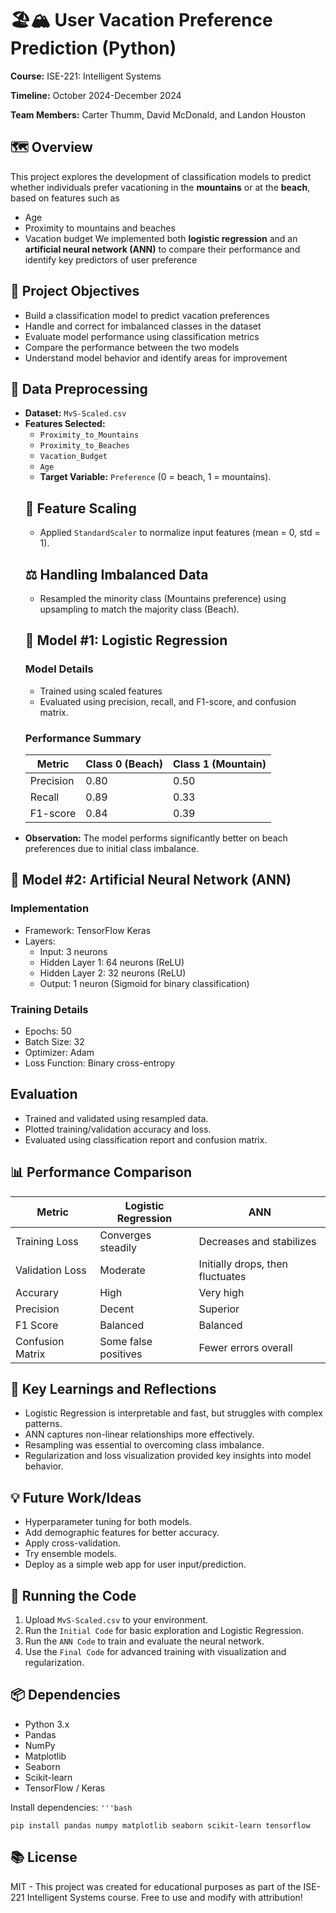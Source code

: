 # 🏖️🏔️ User Vacation Preference Prediction (Python)
**Course:** ISE-221: Intelligent Systems

**Timeline:** October 2024-December 2024

**Team Members:** Carter Thumm, David McDonald, and Landon Houston

## 🗺️ Overview
This project explores the development of classification models to predict whether individuals prefer vacationing in the **mountains** or at the **beach**, based on features such as
- Age
- Proximity to mountains and beaches
- Vacation budget
We implemented both **logistic regression** and an **artificial neural network (ANN)** to compare their performance and identify key predictors of user preference
## 🎯 Project Objectives
- Build a classification model to predict vacation preferences
- Handle and correct for imbalanced classes in the dataset
- Evaluate model performance using classification metrics
- Compare the performance between the two models
- Understand model behavior and identify areas for improvement
## 🧹 Data Preprocessing
- **Dataset:** `MvS-Scaled.csv` 
- **Features Selected:**
    - `Proximity_to_Mountains`
    - `Proximity_to_Beaches`
    - `Vacation_Budget`
    - `Age`
  - **Target Variable:** `Preference` (0 = beach, 1 = mountains).
  ## 📐 Feature Scaling
  - Applied `StandardScaler` to normalize input features (mean = 0, std = 1).
  ## ⚖️ Handling Imbalanced Data
  - Resampled the minority class (Mountains preference) using upsampling to match the majority class (Beach).
  ## 🤖 Model #1: Logistic Regression
  ### Model Details
  - Trained using scaled features
  - Evaluated using precision, recall, and F1-score, and confusion matrix.
  ### Performance Summary
  |  Metric   | Class 0 (Beach)  | Class 1 (Mountain)  |
  |-----------|------------------|---------------------|
  | Precision | 0.80             | 0.50                |
  | Recall    | 0.89             | 0.33                |
  | F1-score  | 0.84             | 0.39                |
- **Observation:** The model performs significantly better on beach preferences due to initial class imbalance.
## 🤖 Model #2: Artificial Neural Network (ANN)
### Implementation
- Framework: TensorFlow Keras
- Layers:
    - Input: 3 neurons
    - Hidden Layer 1: 64 neurons (ReLU)
    - Hidden Layer 2: 32 neurons (ReLU)
    - Output: 1 neuron (Sigmoid for binary classification)
### Training Details
- Epochs: 50
- Batch Size: 32
- Optimizer: Adam
- Loss Function: Binary cross-entropy
## Evaluation
- Trained and validated using resampled data.
- Plotted training/validation accuracy and loss.
- Evaluated using classification report and confusion matrix.
## 📊 Performance Comparison
|  Metric   | Logistic Regression  | ANN    |
|-----------|----------------------|--------|
| Training Loss | Converges steadily  | Decreases and stabilizes |
| Validation Loss | Moderate          | Initially drops, then fluctuates |
| Accurary        | High              | Very high |
| Precision       | Decent            | Superior  |
| F1 Score        | Balanced          | Balanced  |
| Confusion Matrix | Some false positives | Fewer errors overall |
## 🔑 Key Learnings and Reflections
- Logistic Regression is interpretable and fast, but struggles with complex patterns.
- ANN captures non-linear relationships more effectively.
- Resampling was essential to overcoming class imbalance.
- Regularization and loss visualization provided key insights into model behavior.
## 💡 Future Work/Ideas
- Hyperparameter tuning for both models.
- Add demographic features for better accuracy.
- Apply cross-validation.
- Try ensemble models.
- Deploy as a simple web app for user input/prediction.
## 🏃 Running the Code
1. Upload `MvS-Scaled.csv` to your environment.
2. Run the `Initial Code` for basic exploration and Logistic Regression.
3. Run the `ANN Code` to train and evaluate the neural network.
4. Use the `Final Code` for advanced training with visualization and regularization.
## 📦 Dependencies
- Python 3.x
- Pandas
- NumPy
- Matplotlib
- Seaborn
- Scikit-learn
- TensorFlow / Keras

Install dependencies:
`'''bash`

`pip install pandas numpy matplotlib seaborn scikit-learn tensorflow`
## 📚 License
MIT - This project was created for educational purposes as part of the ISE-221 Intelligent Systems course. Free to use and modify with attribution!


